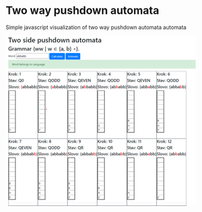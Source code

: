 # Two way pushdown automata
Simple javascript visualization of two way pushdown automata automata

![Visualization of calculation](preview.png "Visualization of calculation")
